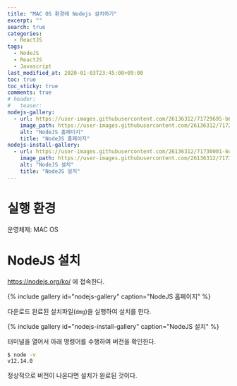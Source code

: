 ```yaml
---
title: "MAC OS 환경에 Nodejs 설치하기"
excerpt: ""
search: true
categories:
  - ReactJS
tags:
  - NodeJS
  - ReactJS
  - Javascript
last_modified_at: 2020-01-03T23:45:00+09:00
toc: true
toc_sticky: true
comments: true
# header:
#   teaser:
nodejs-gallery:
  - url: https://user-images.githubusercontent.com/26136312/71729695-b629af00-2e83-11ea-94ed-b5158d88c1c0.png
    image_path: https://user-images.githubusercontent.com/26136312/71729695-b629af00-2e83-11ea-94ed-b5158d88c1c0.png
    alt: "NodeJS 홈페이지"
    title: "NodeJS 홈페이지"
nodejs-install-gallery:
  - url: https://user-images.githubusercontent.com/26136312/71730001-6dbec100-2e84-11ea-9eae-8976f5d39128.png
    image_path: https://user-images.githubusercontent.com/26136312/71730001-6dbec100-2e84-11ea-9eae-8976f5d39128.png
    alt: "NodeJS 설치"
    title: "NodeJS 설치"
---
```


# 실행 환경

운영체제: MAC OS

# NodeJS 설치

<a href="https://nodejs.org/ko/" target="_blank">https://nodejs.org/ko/</a> 에 접속한다.

{% include gallery id="nodejs-gallery" caption="NodeJS 홈페이지" %}

다운로드 완료된 설치파일(`dmg`)을 실행하여 설치를 한다.

{% include gallery id="nodejs-install-gallery" caption="NodeJS 설치" %}

터미널을 열어서 아래 명령어를 수행하여 버전을 확인한다.

```bash
$ node -v
v12.14.0
```

정상적으로 버전이 나온다면 설치가 완료된 것이다.
